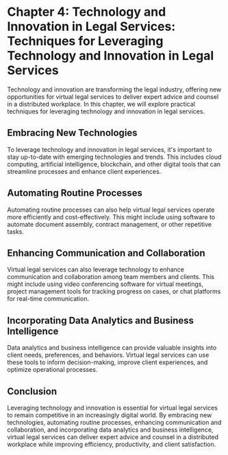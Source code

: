 Chapter 4: Technology and Innovation in Legal Services: Techniques for Leveraging Technology and Innovation in Legal Services
=============================================================================================================================

Technology and innovation are transforming the legal industry, offering new opportunities for virtual legal services to deliver expert advice and counsel in a distributed workplace. In this chapter, we will explore practical techniques for leveraging technology and innovation in legal services.

Embracing New Technologies
--------------------------

To leverage technology and innovation in legal services, it's important to stay up-to-date with emerging technologies and trends. This includes cloud computing, artificial intelligence, blockchain, and other digital tools that can streamline processes and enhance client experiences.

Automating Routine Processes
----------------------------

Automating routine processes can also help virtual legal services operate more efficiently and cost-effectively. This might include using software to automate document assembly, contract management, or other repetitive tasks.

Enhancing Communication and Collaboration
-----------------------------------------

Virtual legal services can also leverage technology to enhance communication and collaboration among team members and clients. This might include using video conferencing software for virtual meetings, project management tools for tracking progress on cases, or chat platforms for real-time communication.

Incorporating Data Analytics and Business Intelligence
------------------------------------------------------

Data analytics and business intelligence can provide valuable insights into client needs, preferences, and behaviors. Virtual legal services can use these tools to inform decision-making, improve client experiences, and optimize operational processes.

Conclusion
----------

Leveraging technology and innovation is essential for virtual legal services to remain competitive in an increasingly digital world. By embracing new technologies, automating routine processes, enhancing communication and collaboration, and incorporating data analytics and business intelligence, virtual legal services can deliver expert advice and counsel in a distributed workplace while improving efficiency, productivity, and client satisfaction.


